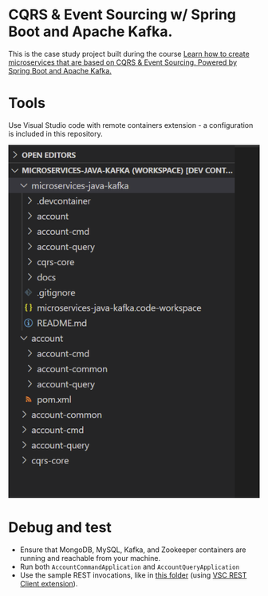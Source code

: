 # CQRS & Event Sourcing w/ Spring Boot and Apache Kafka.

This is the case study project built during the course [Learn how to create microservices that are based on CQRS & Event Sourcing. Powered by Spring Boot and Apache Kafka.](https://www.udemy.com/course/java-microservices-cqrs-event-sourcing-with-kafka/) 

# Tools

Use Visual Studio code with remote containers extension - a configuration is included in this repository.

![Visual Studio Code workspace layout](./docs/img/vsc-workspace.png "Visual Studio Code workspace layout")

# Debug and test

* Ensure that MongoDB, MySQL, Kafka, and Zookeeper containers are running and reachable from your machine.
* Run both `AccountCommandApplication`  and `AccountQueryApplication`
* Use the sample REST invocations, like in [this folder](./rest-client/) (using [VSC REST Client extension](https://marketplace.visualstudio.com/items?itemName=humao.rest-client)).

